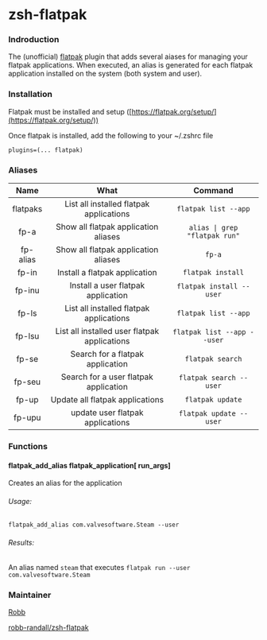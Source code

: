# zsh-flatpak

### Indroduction
The (unofficial) [flatpak](https://flatpak.org) plugin that adds several aiases for managing your flatpak applications.  When executed, an alias is generated for each flatpak application installed on the system (both system and user).

### Installation
Flatpak must be installed and setup ([https://flatpak.org/setup/](https://flatpak.org/setup/))

Once flatpak is installed, add the following to your ~/.zshrc file

```plugins=(... flatpak)```

### Aliases
|Name|What|Command|
|:--:|:--:|:-----:|
|flatpaks|List all installed flatpak applications|```flatpak list --app```|
|fp-a|Show all flatpak application aliases|```alias \| grep "flatpak run"```|
|fp-alias|Show all flatpak application aliases|```fp-a```|
|fp-in|Install a flatpak application|```flatpak install```|
|fp-inu|Install a user flatpak application|```flatpak install --user```|
|fp-ls|List all installed flatpak applications|```flatpak list --app```|
|fp-lsu|List all installed user flatpak applications|```flatpak list --app --user```|
|fp-se|Search for a flatpak application|```flatpak search```|
|fp-seu|Search for a user flatpak application|```flatpak search --user```|
|fp-up|Update all flatpak applications|```flatpak update```|
|fp-upu|update user flatpak applications|```flatpak update --user```|


### Functions

#### flatpak_add_alias flatpak_application[ run_args]
Creates an alias for the application

###### Usage:
```flatpak_add_alias com.valvesoftware.Steam --user```

###### Results:
An alias named `steam` that executes ```flatpak run --user com.valvesoftware.Steam```

### Maintainer
[Robb](https://github.com/robb-randall)

[robb-randall/zsh-flatpak](https://github.com/robb-randall/zsh-flatpak)
